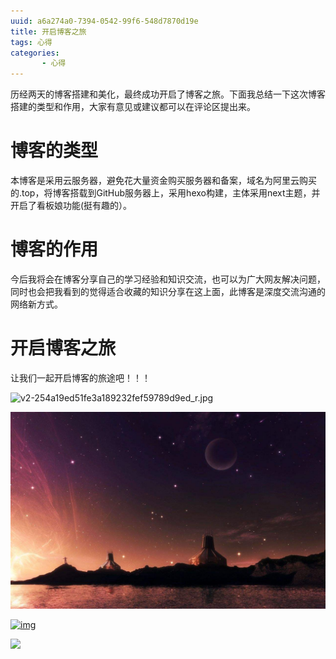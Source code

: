 ```yaml
---
uuid: a6a274a0-7394-0542-99f6-548d7870d19e
title: 开启博客之旅
tags: 心得
categories: 
       - 心得
---
```


历经两天的博客搭建和美化，最终成功开启了博客之旅。下面我总结一下这次博客搭建的类型和作用，大家有意见或建议都可以在评论区提出来。

<!--more-->

# 博客的类型

本博客是采用云服务器，避免花大量资金购买服务器和备案，域名为阿里云购买的.top，将博客搭载到GitHub服务器上，采用hexo构建，主体采用next主题，并开启了看板娘功能(挺有趣的）。

# 博客的作用

今后我将会在博客分享自己的学习经验和知识交流，也可以为广大网友解决问题，同时也会把我看到的觉得适合收藏的知识分享在这上面，此博客是深度交流沟通的网络新方式。

# 开启博客之旅

让我们一起开启博客的旅途吧！！！


![v2-254a19ed51fe3a189232fef59789d9ed_r.jpg](https://s2.loli.net/2022/02/19/HaJgQocUiA1Ly6F.jpg)

![1-20112QP934.jpg](test/cb139kgJROAuaeG.jpg)

[![img](https://s.cn.bing.net/th?id=OIP-C.jmp0yMKwSBZq4kxzMqKpqwHaLH&w=204&h=306&c=8&rs=1&qlt=90&o=6&dpr=1.38&pid=3.1&rm=2)](https://cn.bing.com/images/search?q=图片&FORM=IQFRBA&id=9F7FD278665203115AEF0FC3A2D0D3EC2A330CCB)

![](https://gitee.com/hzy2003628/drawing-bed/raw/master/images/20220305114621.jpeg)
